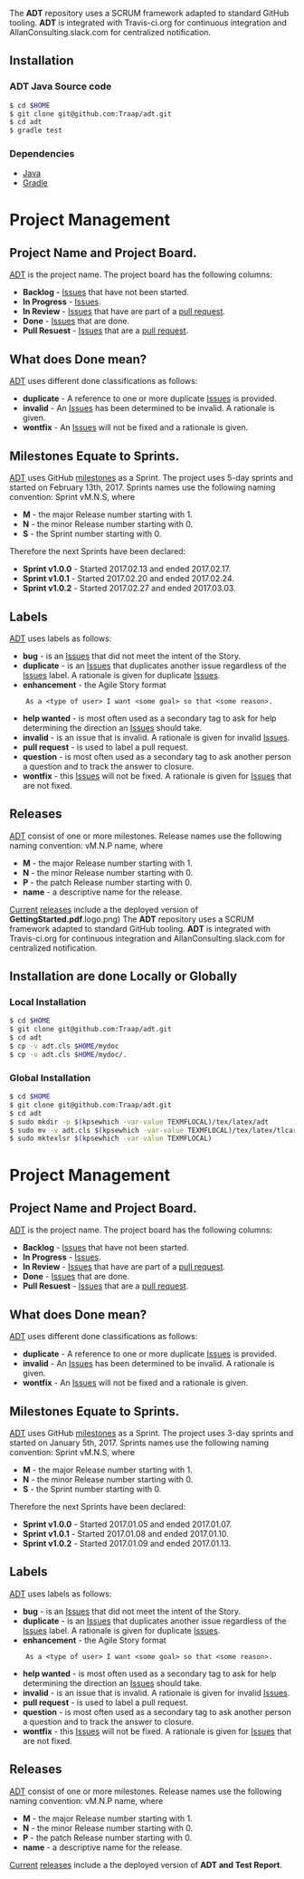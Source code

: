 The **ADT** repository uses a SCRUM framework adapted to standard GitHub
tooling.  **ADT** is integrated with Travis-ci.org for continuous
integration and AllanConsulting.slack.com for centralized notification.

## Installation
### ADT Java Source code 
```bash
$ cd $HOME
$ git clone git@github.com:Traap/adt.git
$ cd adt
$ gradle test
```

### Dependencies 
* [Java]()
* [Gradle](https://docs.gradle.org/current/release-notes.html)

# Project Management
## Project Name and Project Board.
[ADT](https://github.com/Traap/adt/projects/1) is the project
name.  The project board has the following columns:
* **Backlog** - [Issues](https://github.com/Traap/adt/issues)
  that have not been started.
* **In Progress** - [Issues](https://github.com/Traap/adt/issues).
* **In Review** - [Issues](https://github.com/Traap/adt/issues) that
  have are part of a [pull request](https://github.com/Traap/adt/pulls).
* **Done** - [Issues](https://github.com/Traap/adt/issues) that are done.
* **Pull Resuest** - [Issues](https://github.com/Traap/adt/issues) that
  are a [pull request](https://github.com/Traap/adt/pulls).

## What does Done mean?
[ADT](https://github.com/Traap/adt/projects/1) uses different
done classifications as follows:
* **duplicate** - A reference to one or more duplicate
  [Issues](https://github.com/Traap/adt/issues) is provided.
* **invalid** - An [Issues](https://github.com/Traap/adt/issues) has
  been determined to be invalid.  A rationale is given.
* **wontfix** - An [Issues](https://github.com/Traap/adt/issues) will
  not be fixed and a rationale is given.

## Milestones Equate to Sprints.
[ADT](https://github.com/Traap/adt/projects/1) uses GitHub
[milestones](https://github.com/Traap/adt/milestones) as a Sprint.  The
project uses 5-day sprints and started on February 13th, 2017.  Sprints names use
the following naming convention: Sprint vM.N.S, where
* **M** - the major Release number starting with 1.
* **N** - the minor Release number starting with 0.
* **S** - the Sprint number starting with 0.

Therefore the next Sprints have been declared:
* **Sprint v1.0.0** - Started 2017.02.13 and ended 2017.02.17.
* **Sprint v1.0.1** - Started 2017.02.20 and ended 2017.02.24.
* **Sprint v1.0.2** - Started 2017.02.27 and ended 2017.03.03.

## Labels
[ADT](https://github.com/Traap/adt/projects/1) uses labels as
follows:
* **bug** - is an [Issues](https://github.com/Traap/adt/issues) that did
  not meet the intent of the Story.
* **duplicate** - is an [Issues](https://github.com/Traap/adt/issues)
  that duplicates another issue regardless of the
  [Issues](https://github.com/Traap/adt/issues) label.  A rationale is
  given for duplicate [Issues](https://github.com/Traap/adt/issues).
* **enhancement** - the Agile Story format
```
    As a <type of user> I want <some goal> so that <some reason>.
```
* **help wanted** - is most often used as a secondary tag to ask for help
  determining the direction an
  [Issues](https://github.com/Traap/adt/issues) should take.
* **invalid** - is an issue that is invalid.  A rationale is given for invalid
  [Issues](https://github.com/Traap/adt/issues).
* **pull request** - is used to label a pull request.
* **question** - is most often used as a secondary tag to ask another person
  a question and to track the answer to closure.
* **wontfix** - this [Issues](https://github.com/Traap/adt/issues) will
  not be fixed.  A rationale is given
  for [Issues](https://github.com/Traap/adt/issues) that are not fixed.

## Releases
[ADT](https://github.com/Traap/adt/projects/1) consist of one or
more milestones.  Release names use the following naming convention: vM.N.P
name, where
* **M** - the major Release number starting with 1.
* **N** - the minor Release number starting with 0.
* **P** - the patch Release number starting with 0.
* **name** - a descriptive name for the release.

[Current](https://github.com/Traap/adt/releases/latest)
[releases](https://github.com/Traap/adt/releases) include a the deployed
version of **GettingStarted.pdf**.logo.png)
The **ADT** repository uses a SCRUM framework adapted to standard GitHub
tooling.  **ADT** is integrated with Travis-ci.org for continuous
integration and AllanConsulting.slack.com for centralized notification.

## Installation are done Locally or Globally
### Local Installation
```bash
$ cd $HOME
$ git clone git@github.com:Traap/adt.git
$ cd adt
$ cp -v adt.cls $HOME/mydoc
$ cp -v adt.cls $HOME/mydoc/.
```

### Global Installation
```bash
$ cd $HOME
$ git clone git@github.com:Traap/adt.git
$ cd adt
$ sudo mkdir -p $(kpsewhich -var-value TEXMFLOCAL)/tex/latex/adt
$ sudo mv -v adt.cls $(kpsewhich -var-value TEXMFLOCAL)/tex/latex/tlcarticle/.
$ sudo mktexlsr $(kpsewhich -var-value TEXMFLOCAL)
```
# Project Management
## Project Name and Project Board.
[ADT](https://github.com/Traap/adt/projects/1) is the project
name.  The project board has the following columns:
* **Backlog** - [Issues](https://github.com/Traap/adt/issues)
  that have not been started.
* **In Progress** - [Issues](https://github.com/Traap/adt/issues).
* **In Review** - [Issues](https://github.com/Traap/adt/issues) that
  have are part of a [pull request](https://github.com/Traap/adt/pulls).
* **Done** - [Issues](https://github.com/Traap/adt/issues) that are done.
* **Pull Resuest** - [Issues](https://github.com/Traap/adt/issues) that
  are a [pull request](https://github.com/Traap/adt/pulls).

## What does Done mean?
[ADT](https://github.com/Traap/adt/projects/1) uses different
done classifications as follows:
* **duplicate** - A reference to one or more duplicate
  [Issues](https://github.com/Traap/adt/issues) is provided.
* **invalid** - An [Issues](https://github.com/Traap/adt/issues) has
  been determined to be invalid.  A rationale is given.
* **wontfix** - An [Issues](https://github.com/Traap/adt/issues) will
  not be fixed and a rationale is given.

## Milestones Equate to Sprints.
[ADT](https://github.com/Traap/adt/projects/1) uses GitHub
[milestones](https://github.com/Traap/adt/milestones) as a Sprint.  The
project uses 3-day sprints and started on January 5th, 2017.  Sprints names use
the following naming convention: Sprint vM.N.S, where
* **M** - the major Release number starting with 1.
* **N** - the minor Release number starting with 0.
* **S** - the Sprint number starting with 0.

Therefore the next Sprints have been declared:
* **Sprint v1.0.0** - Started 2017.01.05 and ended 2017.01.07.
* **Sprint v1.0.1** - Started 2017.01.08 and ended 2017.01.10.
* **Sprint v1.0.2** - Started 2017.01.09 and ended 2017.01.13.

## Labels
[ADT](https://github.com/Traap/adt/projects/1) uses labels as
follows:
* **bug** - is an [Issues](https://github.com/Traap/adt/issues) that did
  not meet the intent of the Story.
* **duplicate** - is an [Issues](https://github.com/Traap/adt/issues)
  that duplicates another issue regardless of the
  [Issues](https://github.com/Traap/adt/issues) label.  A rationale is
  given for duplicate [Issues](https://github.com/Traap/adt/issues).
* **enhancement** - the Agile Story format
```
    As a <type of user> I want <some goal> so that <some reason>.
```
* **help wanted** - is most often used as a secondary tag to ask for help
  determining the direction an
  [Issues](https://github.com/Traap/adt/issues) should take.
* **invalid** - is an issue that is invalid.  A rationale is given for invalid
  [Issues](https://github.com/Traap/adt/issues).
* **pull request** - is used to label a pull request.
* **question** - is most often used as a secondary tag to ask another person
  a question and to track the answer to closure.
* **wontfix** - this [Issues](https://github.com/Traap/adt/issues) will
  not be fixed.  A rationale is given
  for [Issues](https://github.com/Traap/adt/issues) that are not fixed.

## Releases
[ADT](https://github.com/Traap/adt/projects/1) consist of one or
more milestones.  Release names use the following naming convention: vM.N.P
name, where
* **M** - the major Release number starting with 1.
* **N** - the minor Release number starting with 0.
* **P** - the patch Release number starting with 0.
* **name** - a descriptive name for the release.

[Current](https://github.com/Traap/adt/releases/latest)
[releases](https://github.com/Traap/adt/releases) include a the deployed 
version of **ADT and Test Report**.
